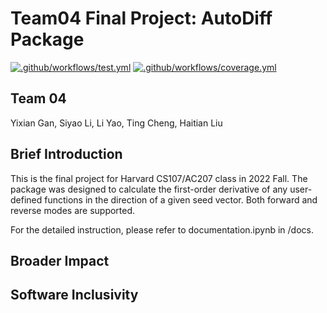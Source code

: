 # Team04 Final Project: AutoDiff Package
 
[![.github/workflows/test.yml](https://code.harvard.edu/CS107/team04/actions/workflows/test.yml/badge.svg)](https://code.harvard.edu/CS107/team04/actions/workflows/test.yml)
[![.github/workflows/coverage.yml](https://code.harvard.edu/CS107/team04/actions/workflows/coverage.yml/badge.svg)](https://code.harvard.edu/CS107/team04/actions/workflows/coverage.yml)

## Team 04
Yixian Gan, Siyao Li, Li Yao, Ting Cheng, Haitian Liu

## Brief Introduction
This is the final project for Harvard CS107/AC207 class in 2022 Fall. The package was designed to calculate the first-order derivative of any user-defined functions in the direction of a given seed vector. Both forward and reverse modes are supported. 

For the detailed instruction, please refer to documentation.ipynb in /docs. 

## Broader Impact 

## Software Inclusivity 

